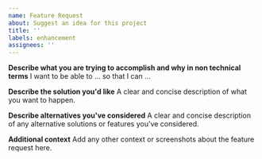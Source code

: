 ```yaml
---
name: Feature Request
about: Suggest an idea for this project
title: ''
labels: enhancement
assignees: ''
---
```


**Describe what you are trying to accomplish and why in non technical terms**
I want to be able to ... so that I can ...

**Describe the solution you'd like**
A clear and concise description of what you want to happen.

**Describe alternatives you've considered**
A clear and concise description of any alternative solutions or features you've considered.

**Additional context**
Add any other context or screenshots about the feature request here.
